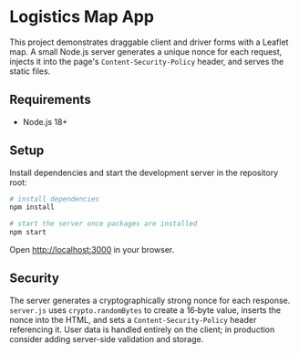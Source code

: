 # Logistics Map App

This project demonstrates draggable client and driver forms with a Leaflet map. A small Node.js server generates a unique nonce for each request, injects it into the page's `Content-Security-Policy` header, and serves the static files.

## Requirements

- Node.js 18+

## Setup

Install dependencies and start the development server in the repository root:

```bash
# install dependencies
npm install

# start the server once packages are installed
npm start
```

Open <http://localhost:3000> in your browser.

## Security

The server generates a cryptographically strong nonce for each response. `server.js` uses `crypto.randomBytes` to create a 16‑byte value, inserts the nonce into the HTML, and sets a `Content-Security-Policy` header referencing it. User data is handled entirely on the client; in production consider adding server-side validation and storage.


